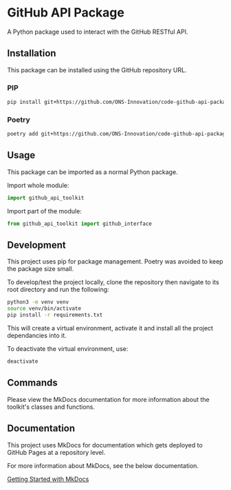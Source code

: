 # GitHub API Package
A Python package used to interact with the GitHub RESTful API.

## Installation
This package can be installed using the GitHub repository URL.

### PIP

```bash
pip install git+https://github.com/ONS-Innovation/code-github-api-package.git
```

### Poetry

```bash
poetry add git+https://github.com/ONS-Innovation/code-github-api-package.git
```

## Usage
This package can be imported as a normal Python package.

Import whole module:
```python
import github_api_toolkit
```

Import part of the module:
```python
from github_api_toolkit import github_interface
```

## Development

This project uses pip for package management. Poetry was avoided to keep the package size small.

To develop/test the project locally, clone the repository then navigate to its root directory and run the following:

```bash
python3 -m venv venv
source venv/bin/activate
pip install -r requirements.txt
```

This will create a virtual environment, activate it and install all the project dependancies into it.

To deactivate the virtual environment, use: 
```bash 
deactivate
```

## Commands

Please view the MkDocs documentation for more information about the toolkit's classes and functions.

## Documentation

This project uses MkDocs for documentation which gets deployed to GitHub Pages at a repository level.

For more information about MkDocs, see the below documentation.

[Getting Started with MkDocs](https://www.mkdocs.org/getting-started/)